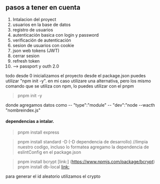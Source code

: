 ## pasos a tener en cuenta

1. Intalacion del proyect
2. usuarios en la base de datos
3. registro de usuarios
4. autenticación basica con login y password
5. verificación de autenticación
6. sesion de usuarios con cookie
7. json web tokens (JWT)
8. cerrar sesion
9. refresh token
11. --> passport y outh 2.0

todo desde 0
inicializamos el proyecto desde el package.json
 puedes utilizar "npm init -y". en mi caso utilizare una alternativa, pero los mismo comando que se utiliza con npm, lo puedes utilizar con el pnpm 

> pnpm init -y

donde agregamos datos como 
-- "type":"module" 
-- "dev":"node --wacth "nombreindex.js"

#### dependencias a intalar.
> pnpm install express

> pnpm install standard -D (-D dependencia de desarrollo) //limpia nuestro codigo, incluso lo formatea
agregamo la dependencia de eslintConfig en el package.json

> pnpm install bcrypt [link:] (https://www.npmjs.com/package/bcrypt)
> pnpm install db-local [link:](https://www.npmjs.com/package/db-local)

para generar el id aleatorio utilizamos el crypto